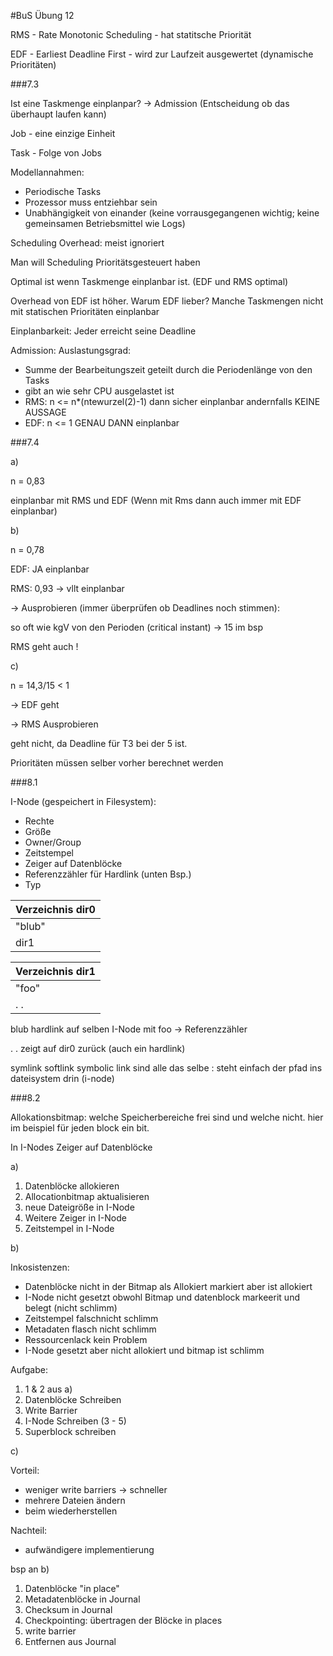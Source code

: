 #BuS Übung 12

RMS - Rate Monotonic Scheduling - hat statitsche Priorität

EDF - Earliest Deadline First - wird zur Laufzeit ausgewertet (dynamische Prioritäten)

###7.3

Ist eine Taskmenge einplanpar? -> Admission (Entscheidung ob das überhaupt laufen kann)

Job - eine einzige Einheit

Task - Folge von Jobs

Modellannahmen:
- Periodische Tasks
- Prozessor muss entziehbar sein
- Unabhängigkeit von einander (keine vorrausgegangenen wichtig; keine gemeinsamen Betriebsmittel wie Logs)

Scheduling Overhead: meist ignoriert

Man will Scheduling Prioritätsgesteuert haben

Optimal ist wenn Taskmenge einplanbar ist. (EDF und RMS optimal)

Overhead von EDF ist höher. Warum EDF lieber? Manche Taskmengen nicht mit statischen Prioritäten einplanbar

Einplanbarkeit: Jeder erreicht seine Deadline

Admission: Auslastungsgrad:

- Summe der Bearbeitungszeit geteilt durch die Periodenlänge von den Tasks
- gibt an wie sehr CPU ausgelastet ist
- RMS: n <= n*(ntewurzel(2)-1) dann sicher einplanbar andernfalls KEINE AUSSAGE
- EDF: n <= 1 GENAU DANN einplanbar

###7.4

a)

n = 0,83

einplanbar mit RMS und EDF (Wenn mit Rms dann auch immer mit EDF einplanbar)

b)

n = 0,78

EDF: JA einplanbar

RMS: 0,93 -> vllt einplanbar

-> Ausprobieren (immer überprüfen ob Deadlines noch stimmen):

so oft wie kgV von den Perioden (critical instant) -> 15 im bsp

RMS geht auch !

c)

n = 14,3/15 < 1

-> EDF geht

-> RMS Ausprobieren

geht nicht, da Deadline für T3 bei der 5 ist.

Prioritäten müssen selber vorher berechnet werden

###8.1

I-Node (gespeichert in Filesystem):
- Rechte
- Größe
- Owner/Group
- Zeitstempel
- Zeiger auf Datenblöcke
- Referenzzähler für Hardlink (unten Bsp.)
- Typ

| Verzeichnis dir0     |
| :------------- |
| "blub"       |
| dir1  |

| Verzeichnis dir1    |
| :------------- |
| "foo"       |
| . . |

blub hardlink auf selben I-Node mit foo -> Referenzzähler

. . zeigt auf dir0 zurück (auch ein hardlink)

symlink softlink symbolic link sind alle das selbe : steht einfach der pfad ins dateisystem drin (i-node)

###8.2

Allokationsbitmap: welche Speicherbereiche frei sind und welche nicht. hier im beispiel für jeden block ein bit.

In I-Nodes Zeiger auf Datenblöcke

a)

1. Datenblöcke allokieren
2. Allocationbitmap aktualisieren
3. neue Dateigröße in I-Node
4. Weitere Zeiger in I-Node
5. Zeitstempel in I-Node

b)

Inkosistenzen:
- Datenblöcke nicht in der Bitmap als Allokiert markiert aber ist allokiert
- I-Node nicht gesetzt obwohl Bitmap und datenblock markeerit und belegt (nicht schlimm)
- Zeitstempel falschnicht schlimm
- Metadaten flasch nicht schlimm
- Ressourcenlack kein Problem
- I-Node gesetzt aber nicht allokiert und bitmap ist schlimm

Aufgabe:
1. 1 & 2 aus a)
2. Datenblöcke Schreiben
3. Write Barrier
4. I-Node Schreiben (3 - 5)
5. Superblock schreiben

c)

Vorteil:
- weniger write barriers -> schneller
- mehrere Dateien ändern
- beim wiederherstellen

Nachteil:
- aufwändigere implementierung

bsp an b)
1. Datenblöcke "in place"
2. Metadatenblöcke in Journal
3. Checksum in Journal
4. Checkpointing: übertragen der Blöcke in places
5. write barrier
6. Entfernen aus Journal
